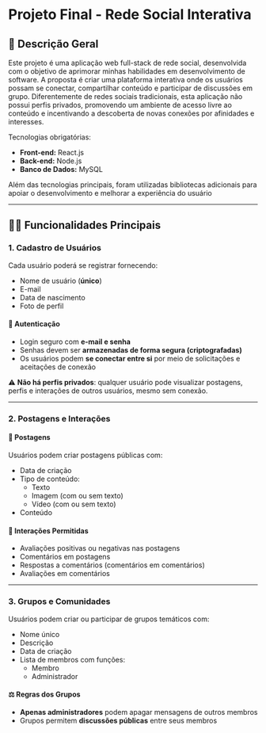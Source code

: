 # Projeto Final - Rede Social Interativa

## 📌 Descrição Geral

Este projeto é uma aplicação web full-stack de rede social, desenvolvida com o objetivo de aprimorar minhas habilidades em desenvolvimento de software. A proposta é criar uma plataforma interativa onde os usuários possam se conectar, compartilhar conteúdo e participar de discussões em grupo. Diferentemente de redes sociais tradicionais, esta aplicação não possui perfis privados, promovendo um ambiente de acesso livre ao conteúdo e incentivando a descoberta de novas conexões por afinidades e interesses.

Tecnologias obrigatórias:
- **Front-end:** React.js
- **Back-end:** Node.js
- **Banco de Dados:** MySQL

Além das tecnologias principais, foram utilizadas bibliotecas adicionais para apoiar o desenvolvimento e melhorar a experiência do usuário

---

## 🧑‍💼 Funcionalidades Principais

### 1. Cadastro de Usuários
Cada usuário poderá se registrar fornecendo:
- Nome de usuário (**único**)
- E-mail
- Data de nascimento
- Foto de perfil

#### 🔐 Autenticação
- Login seguro com **e-mail e senha**
- Senhas devem ser **armazenadas de forma segura (criptografadas)**
- Os usuários podem **se conectar entre si** por meio de solicitações e aceitações de conexão

⚠️ **Não há perfis privados**: qualquer usuário pode visualizar postagens, perfis e interações de outros usuários, mesmo sem conexão.

---

### 2. Postagens e Interações

#### 📢 Postagens
Usuários podem criar postagens públicas com:
- Data de criação
- Tipo de conteúdo:
  - Texto
  - Imagem (com ou sem texto)
  - Vídeo (com ou sem texto)
- Conteúdo

#### 🤝 Interações Permitidas
- Avaliações positivas ou negativas nas postagens
- Comentários em postagens
- Respostas a comentários (comentários em comentários)
- Avaliações em comentários

---

### 3. Grupos e Comunidades

Usuários podem criar ou participar de grupos temáticos com:
- Nome único
- Descrição
- Data de criação
- Lista de membros com funções:
  - Membro
  - Administrador

#### ⚖️ Regras dos Grupos
- **Apenas administradores** podem apagar mensagens de outros membros
- Grupos permitem **discussões públicas** entre seus membros
